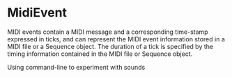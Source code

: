 # MidiEvent

MIDI events contain a MIDI message and a corresponding time-stamp expressed in ticks, 
and can represent the MIDI event information stored in a MIDI file or a Sequence object.
The duration of a tick is specified by the timing information contained 
in the MIDI file or Sequence object.

Using command-line to experiment with sounds

